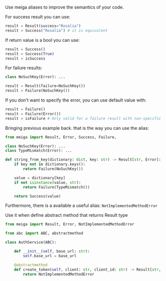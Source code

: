 Use meiga aliases to improve the semantics of your code.

For success result you can use:

```python
result = Result(success="Rosalia")
result = Success("Rosalia") # it is equivalent
```

If return value is a bool you can use:

```python
result = Success()
result = Success(True)
result = isSuccess
``` 

For failure results:

```python
class NoSuchKey(Error): ...

result = Result(failure=NoSuchKey())
result = Failure(NoSuchKey())
``` 

If you don't want to specify the error, you can use default value with:

```python
result = Failure()
result = Failure(Error())
result = isFailure # Only valid for a failure result with non-specific Error() value
```

Bringing previous example back. that is the way you can use the alias:

```python
from meiga import Result, Error, Success, Failure,

class NoSuchKey(Error): ...
class TypeMismatch(Error): ...

def string_from_key(dictionary: dict, key: str) -> Result[str, Error]:
    if key not in dictionary.keys():
        return Failure(NoSuchKey())

    value = dictionary[key]
    if not isinstance(value, str):
        return Failure(TypeMismatch())

    return Success(value)
```


Furthermore, there is a available a useful alias: ```NotImplementedMethodError```

Use it when define abstract method that returns Result type

```python
from meiga import Result, Error, NotImplementedMethodError

from abc import ABC, abstractmethod

class AuthService(ABC):

    def __init__(self, base_url: str):
        self.base_url = base_url

    @abstractmethod
    def create_token(self, client: str, client_id: str) -> Result[str, Error]:
        return NotImplementedMethodError
```
